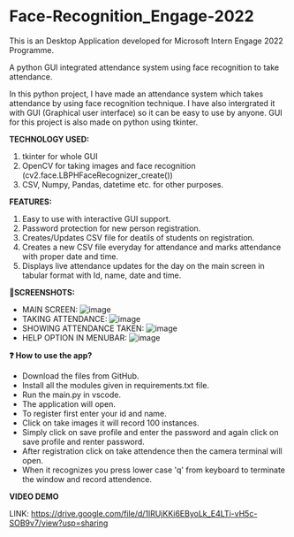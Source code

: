 # Face-Recognition_Engage-2022
This is an Desktop Application developed for Microsoft Intern Engage 2022 Programme.

A python GUI integrated attendance system using face recognition to take attendance.


In this python project, I have made an attendance system which takes attendance by using face recognition technique. I have also intergrated it with GUI (Graphical user interface) so it can be easy to use by anyone. GUI for this project is also made on python using tkinter.

**TECHNOLOGY USED:**

1. tkinter for whole GUI
2. OpenCV for taking images and face recognition (cv2.face.LBPHFaceRecognizer_create())
3. CSV, Numpy, Pandas, datetime etc. for other purposes.

**FEATURES:**

1. Easy to use with interactive GUI support. 
2. Password protection for new person registration.
3. Creates/Updates CSV file for deatils of students on registration.
4. Creates a new CSV file everyday for attendance and marks attendance with proper date and time.
5. Displays live attendance updates for the day on the main screen in tabular format with Id, name, date and time.

**📱SCREENSHOTS:**
* MAIN SCREEN:
![image](https://user-images.githubusercontent.com/84368610/170853973-5bc2b261-c3d3-457f-8ead-b259c41f6892.png)
* TAKING ATTENDANCE:
![image](https://user-images.githubusercontent.com/84368610/170857534-01871ef9-97f8-4609-b4de-8f668c62e1f8.png)
* SHOWING ATTENDANCE TAKEN:
![image](https://user-images.githubusercontent.com/84368610/170857565-ef03e917-a95a-4542-a3f4-8c4583aa4297.png)
* HELP OPTION IN MENUBAR:
![image](https://user-images.githubusercontent.com/84368610/170857577-64d1fb7e-6840-48a0-92b8-124a8b5e96de.png)

**❓ How to use the app?**
* Download the files from GitHub.
* Install all the modules given in requirements.txt file.
* Run the main.py in vscode.
* The application will open.
* To register first enter your id and name.
* Click on take images it will record 100 instances.
* Simply click on save profile and enter the password and again click on save profile and renter password.
* After registration click on take attendence then the camera terminal will open.
* When it recognizes you press lower case 'q' from keyboard to terminate the window and record attendence.

**VIDEO DEMO**

LINK: https://drive.google.com/file/d/1lRUjKKi6EByoLk_E4LTi-vH5c-SOB9v7/view?usp=sharing
